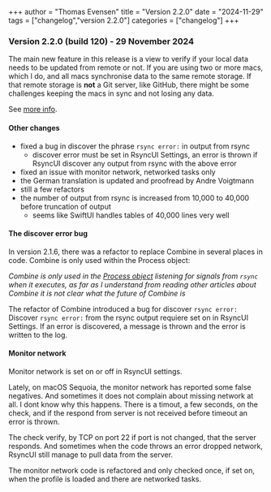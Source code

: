 +++
author = "Thomas Evensen"
title = "Version 2.2.0"
date = "2024-11-29"
tags = ["changelog","version 2.2.0"]
categories = ["changelog"]
+++

### Version 2.2.0 (build 120) - 29 November 2024

The main new feature in this release is a view to verify if your local data needs to be updated from remote or not.
If you are using two or more macs, which I do, and all macs synchronise data to the same remote storage. If that
remote storage is **not** a Git server, like GitHub, there might be some challenges keeping the macs in sync and
not losing any data.

See [more info](/docs/verifyremote/).

#### Other changes

- fixed a bug in discover the phrase `rsync error:` in output from rsync
  - discover error must be set in RsyncUI Settings, an error is thrown if RsyncUI discover any output from rsync with the above error
- fixed an issue with monitor network, networked tasks only
- the German translation is updated and proofread by Andre Voigtmann
- still a few refactors
- the number of output from rsync is increased from 10,000 to 40,000 before truncation of output
  - seems like SwiftUI handles tables of 40,000 lines very well

#### The discover error bug

In version 2.1.6, there was a refactor to replace Combine in several places in code. Combine is only used within the Process object:

*Combine is *only* used in the [Process object](https://github.com/rsyncOSX/RsyncUI/blob/main/RsyncUI/Model/Process/Main/ProcessRsync.swift) listening for signals from `rsync` when it executes, as far as I understand from reading other articles about Combine it is not clear what the future of Combine is*

The refactor of Combine introduced a bug for discover `rsync error:` Discover `rsync error:` from the rsync output requiere set on in RsyncUI Settings. If an error is discovered, a message is thrown and the error is written to the log.

#### Monitor network

Monitor network is set on or off in RsyncUI settings.

Lately, on macOS Sequoia, the monitor network has reported some false negatives. And sometimes it does not complain about missing network at all. I dont know why this happens. There is a timout, a few seconds, on the check, and if the respond from server is not received before timeout an error is thrown.

The check verify, by TCP on port 22 if port is not changed, that the server responds. And sometimes when the code throws an error dropped network, RsyncUI still manage to pull data from the server.

The monitor network code is refactored and only checked once, if set on, when the profile is loaded and there are networked tasks.
